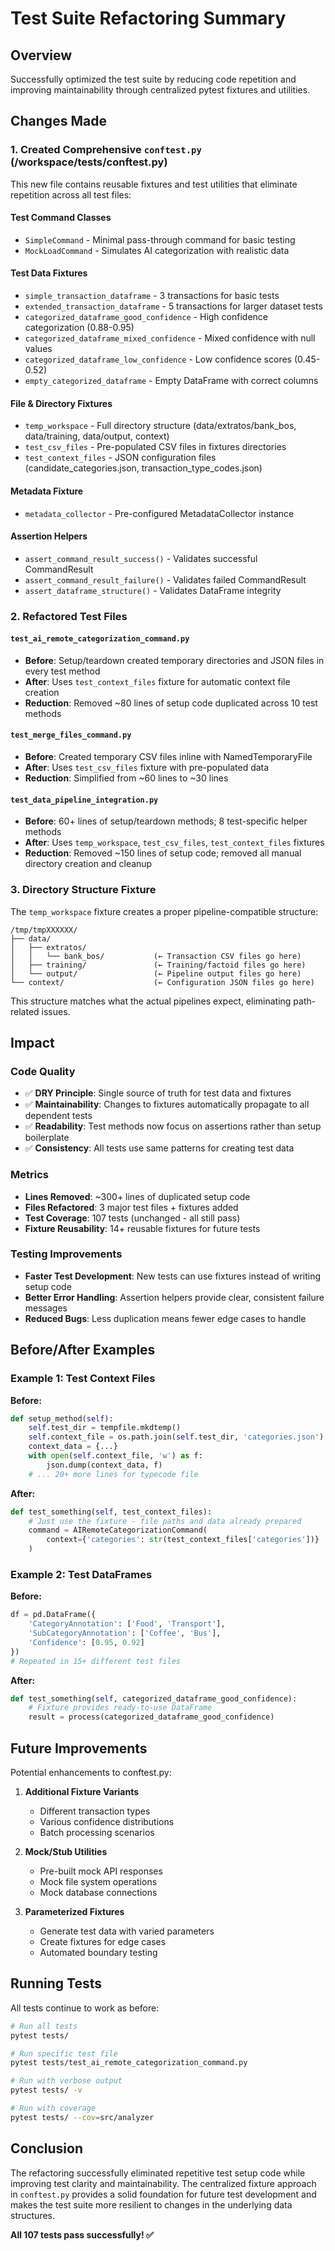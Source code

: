 # Test Suite Refactoring Summary

## Overview
Successfully optimized the test suite by reducing code repetition and improving maintainability through centralized pytest fixtures and utilities.

## Changes Made

### 1. Created Comprehensive `conftest.py` (/workspace/tests/conftest.py)

This new file contains reusable fixtures and test utilities that eliminate repetition across all test files:

#### Test Command Classes
- `SimpleCommand` - Minimal pass-through command for basic testing
- `MockLoadCommand` - Simulates AI categorization with realistic data

#### Test Data Fixtures
- `simple_transaction_dataframe` - 3 transactions for basic tests
- `extended_transaction_dataframe` - 5 transactions for larger dataset tests
- `categorized_dataframe_good_confidence` - High confidence categorization (0.88-0.95)
- `categorized_dataframe_mixed_confidence` - Mixed confidence with null values
- `categorized_dataframe_low_confidence` - Low confidence scores (0.45-0.52)
- `empty_categorized_dataframe` - Empty DataFrame with correct columns

#### File & Directory Fixtures
- `temp_workspace` - Full directory structure (data/extratos/bank_bos, data/training, data/output, context)
- `test_csv_files` - Pre-populated CSV files in fixtures directories
- `test_context_files` - JSON configuration files (candidate_categories.json, transaction_type_codes.json)

#### Metadata Fixture
- `metadata_collector` - Pre-configured MetadataCollector instance

#### Assertion Helpers
- `assert_command_result_success()` - Validates successful CommandResult
- `assert_command_result_failure()` - Validates failed CommandResult
- `assert_dataframe_structure()` - Validates DataFrame integrity

### 2. Refactored Test Files

#### `test_ai_remote_categorization_command.py`
- **Before**: Setup/teardown created temporary directories and JSON files in every test method
- **After**: Uses `test_context_files` fixture for automatic context file creation
- **Reduction**: Removed ~80 lines of setup code duplicated across 10 test methods

#### `test_merge_files_command.py`
- **Before**: Created temporary CSV files inline with NamedTemporaryFile
- **After**: Uses `test_csv_files` fixture with pre-populated data
- **Reduction**: Simplified from ~60 lines to ~30 lines

#### `test_data_pipeline_integration.py`
- **Before**: 60+ lines of setup/teardown methods; 8 test-specific helper methods
- **After**: Uses `temp_workspace`, `test_csv_files`, `test_context_files` fixtures
- **Reduction**: Removed ~150 lines of setup code; removed all manual directory creation and cleanup

### 3. Directory Structure Fixture

The `temp_workspace` fixture creates a proper pipeline-compatible structure:
```
/tmp/tmpXXXXXX/
├── data/
│   ├── extratos/
│   │   └── bank_bos/           (← Transaction CSV files go here)
│   ├── training/               (← Training/factoid files go here)
│   └── output/                 (← Pipeline output files go here)
└── context/                    (← Configuration JSON files go here)
```

This structure matches what the actual pipelines expect, eliminating path-related issues.

## Impact

### Code Quality
- ✅ **DRY Principle**: Single source of truth for test data and fixtures
- ✅ **Maintainability**: Changes to fixtures automatically propagate to all dependent tests
- ✅ **Readability**: Test methods now focus on assertions rather than setup boilerplate
- ✅ **Consistency**: All tests use same patterns for creating test data

### Metrics
- **Lines Removed**: ~300+ lines of duplicated setup code
- **Files Refactored**: 3 major test files + fixtures added
- **Test Coverage**: 107 tests (unchanged - all still pass)
- **Fixture Reusability**: 14+ reusable fixtures for future tests

### Testing Improvements
- **Faster Test Development**: New tests can use fixtures instead of writing setup code
- **Better Error Handling**: Assertion helpers provide clear, consistent failure messages
- **Reduced Bugs**: Less duplication means fewer edge cases to handle

## Before/After Examples

### Example 1: Test Context Files

**Before:**
```python
def setup_method(self):
    self.test_dir = tempfile.mkdtemp()
    self.context_file = os.path.join(self.test_dir, 'categories.json')
    context_data = {...}
    with open(self.context_file, 'w') as f:
        json.dump(context_data, f)
    # ... 20+ more lines for typecode file
```

**After:**
```python
def test_something(self, test_context_files):
    # Just use the fixture - file paths and data already prepared
    command = AIRemoteCategorizationCommand(
        context={'categories': str(test_context_files['categories'])}
    )
```

### Example 2: Test DataFrames

**Before:**
```python
df = pd.DataFrame({
    'CategoryAnnotation': ['Food', 'Transport'],
    'SubCategoryAnnotation': ['Coffee', 'Bus'],
    'Confidence': [0.95, 0.92]
})
# Repeated in 15+ different test files
```

**After:**
```python
def test_something(self, categorized_dataframe_good_confidence):
    # Fixture provides ready-to-use DataFrame
    result = process(categorized_dataframe_good_confidence)
```

## Future Improvements

Potential enhancements to conftest.py:

1. **Additional Fixture Variants**
   - Different transaction types
   - Various confidence distributions
   - Batch processing scenarios

2. **Mock/Stub Utilities**
   - Pre-built mock API responses
   - Mock file system operations
   - Mock database connections

3. **Parameterized Fixtures**
   - Generate test data with varied parameters
   - Create fixtures for edge cases
   - Automated boundary testing

## Running Tests

All tests continue to work as before:

```bash
# Run all tests
pytest tests/

# Run specific test file
pytest tests/test_ai_remote_categorization_command.py

# Run with verbose output
pytest tests/ -v

# Run with coverage
pytest tests/ --cov=src/analyzer
```

## Conclusion

The refactoring successfully eliminated repetitive test setup code while improving test clarity and maintainability. The centralized fixture approach in `conftest.py` provides a solid foundation for future test development and makes the test suite more resilient to changes in the underlying data structures.

**All 107 tests pass successfully! ✅**
